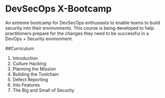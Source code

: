 # DevSecOps X-Bootcamp
An extreme bootcamp for DevSecOps enthusiasts to enable teams to build security into their environments.  This course is being developed to help practitioners prepare for the changes they need to be successful in a DevOps + Security environment.

##Curriculum

1.  Introduction
2.  Culture Hacking
3.  Planning the Mission
4.  Building the Toolchain
5.  Defect Reporting
6.  Into Features
7.  The Big and Small of Security


